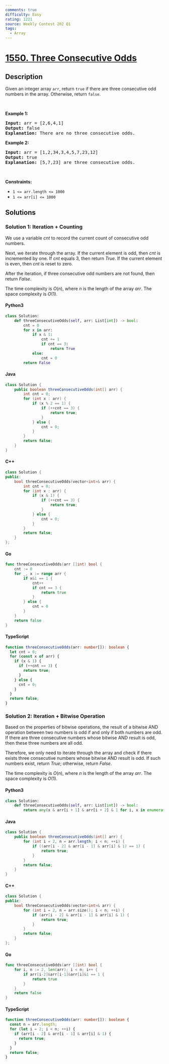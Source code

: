 ```yaml
---
comments: true
difficulty: Easy
rating: 1221
source: Weekly Contest 202 Q1
tags:
  - Array
---
```


<!-- problem:start -->

# [1550. Three Consecutive Odds](https://leetcode.com/problems/three-consecutive-odds)

## Description

<!-- description:start -->

Given an integer array <code>arr</code>, return <code>true</code>&nbsp;if there are three consecutive odd numbers in the array. Otherwise, return&nbsp;<code>false</code>.

<p>&nbsp;</p>
<p><strong class="example">Example 1:</strong></p>

<pre>
<strong>Input:</strong> arr = [2,6,4,1]
<strong>Output:</strong> false
<b>Explanation:</b> There are no three consecutive odds.
</pre>

<p><strong class="example">Example 2:</strong></p>

<pre>
<strong>Input:</strong> arr = [1,2,34,3,4,5,7,23,12]
<strong>Output:</strong> true
<b>Explanation:</b> [5,7,23] are three consecutive odds.
</pre>

<p>&nbsp;</p>
<p><strong>Constraints:</strong></p>

<ul>
	<li><code>1 &lt;= arr.length &lt;= 1000</code></li>
	<li><code>1 &lt;= arr[i] &lt;= 1000</code></li>
</ul>

<!-- description:end -->

## Solutions

<!-- solution:start -->

### Solution 1: Iteration + Counting

We use a variable $\textit{cnt}$ to record the current count of consecutive odd numbers.

Next, we iterate through the array. If the current element is odd, then $\textit{cnt}$ is incremented by one. If $\textit{cnt}$ equals 3, then return $\textit{True}$. If the current element is even, then $\textit{cnt}$ is reset to zero.

After the iteration, if three consecutive odd numbers are not found, then return $\textit{False}$.

The time complexity is $O(n)$, where $n$ is the length of the array $\textit{arr}$. The space complexity is $O(1)$.

<!-- tabs:start -->

#### Python3

```python
class Solution:
    def threeConsecutiveOdds(self, arr: List[int]) -> bool:
        cnt = 0
        for x in arr:
            if x & 1:
                cnt += 1
                if cnt == 3:
                    return True
            else:
                cnt = 0
        return False
```

#### Java

```java
class Solution {
    public boolean threeConsecutiveOdds(int[] arr) {
        int cnt = 0;
        for (int x : arr) {
            if (x % 2 == 1) {
                if (++cnt == 3) {
                    return true;
                }
            } else {
                cnt = 0;
            }
        }
        return false;
    }
}
```

#### C++

```cpp
class Solution {
public:
    bool threeConsecutiveOdds(vector<int>& arr) {
        int cnt = 0;
        for (int x : arr) {
            if (x & 1) {
                if (++cnt == 3) {
                    return true;
                }
            } else {
                cnt = 0;
            }
        }
        return false;
    }
};
```

#### Go

```go
func threeConsecutiveOdds(arr []int) bool {
	cnt := 0
	for _, x := range arr {
		if x&1 == 1 {
			cnt++
			if cnt == 3 {
				return true
			}
		} else {
			cnt = 0
		}
	}
	return false
}
```

#### TypeScript

```ts
function threeConsecutiveOdds(arr: number[]): boolean {
  let cnt = 0;
  for (const x of arr) {
    if (x & 1) {
      if (++cnt == 3) {
        return true;
      }
    } else {
      cnt = 0;
    }
  }
  return false;
}
```

<!-- tabs:end -->

<!-- solution:end -->

<!-- solution:start -->

### Solution 2: Iteration + Bitwise Operation

Based on the properties of bitwise operations, the result of a bitwise AND operation between two numbers is odd if and only if both numbers are odd. If there are three consecutive numbers whose bitwise AND result is odd, then these three numbers are all odd.

Therefore, we only need to iterate through the array and check if there exists three consecutive numbers whose bitwise AND result is odd. If such numbers exist, return $\textit{True}$; otherwise, return $\textit{False}$.

The time complexity is $O(n)$, where $n$ is the length of the array $\textit{arr}$. The space complexity is $O(1)$.

<!-- tabs:start -->

#### Python3

```python
class Solution:
    def threeConsecutiveOdds(self, arr: List[int]) -> bool:
        return any(x & arr[i + 1] & arr[i + 2] & 1 for i, x in enumerate(arr[:-2]))
```

#### Java

```java
class Solution {
    public boolean threeConsecutiveOdds(int[] arr) {
        for (int i = 2, n = arr.length; i < n; ++i) {
            if ((arr[i - 2] & arr[i - 1] & arr[i] & 1) == 1) {
                return true;
            }
        }
        return false;
    }
}
```

#### C++

```cpp
class Solution {
public:
    bool threeConsecutiveOdds(vector<int>& arr) {
        for (int i = 2, n = arr.size(); i < n; ++i) {
            if (arr[i - 2] & arr[i - 1] & arr[i] & 1) {
                return true;
            }
        }
        return false;
    }
};
```

#### Go

```go
func threeConsecutiveOdds(arr []int) bool {
	for i, n := 2, len(arr); i < n; i++ {
		if arr[i-2]&arr[i-1]&arr[i]&1 == 1 {
			return true
		}
	}
	return false
}
```

#### TypeScript

```ts
function threeConsecutiveOdds(arr: number[]): boolean {
  const n = arr.length;
  for (let i = 2; i < n; ++i) {
    if (arr[i - 2] & arr[i - 1] & arr[i] & 1) {
      return true;
    }
  }
  return false;
}
```

<!-- tabs:end -->

<!-- solution:end -->

<!-- problem:end -->
